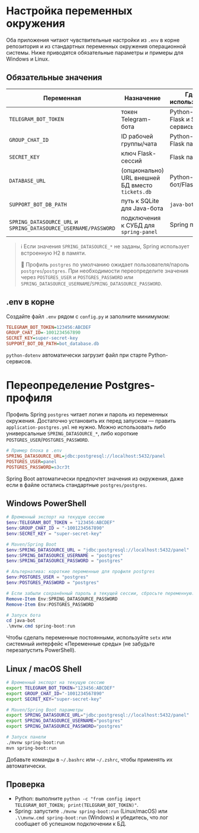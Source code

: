 # Настройка переменных окружения

Оба приложения читают чувствительные настройки из `.env` в корне репозитория и из стандартных переменных окружения операционной системы. Ниже приводятся обязательные параметры и примеры для Windows и Linux.

## Обязательные значения

| Переменная | Назначение | Где используется |
| --- | --- | --- |
| `TELEGRAM_BOT_TOKEN` | токен Telegram-бота | Python-бот, Flask и Spring сервисы |
| `GROUP_CHAT_ID` | ID рабочей группы/чата | Python-бот и Flask панель |
| `SECRET_KEY` | ключ Flask-сессий | Flask панель |
| `DATABASE_URL` | (опционально) URL внешней БД вместо `tickets.db` | Python-бот/Flask |
| `SUPPORT_BOT_DB_PATH` | путь к SQLite для Java-бота | `java-bot` |
| `SPRING_DATASOURCE_URL` и `SPRING_DATASOURCE_USERNAME/PASSWORD` | подключения к СУБД для `spring-panel` | Spring панель |

> ℹ️  Если значения `SPRING_DATASOURCE_*` не заданы, Spring использует встроенную H2 в памяти.
>
> 📌  Профиль `postgres` по умолчанию ожидает пользователя/пароль `postgres`/`postgres`. При необходимости переопределите значения через `POSTGRES_USER` и `POSTGRES_PASSWORD` или `SPRING_DATASOURCE_USERNAME`/`SPRING_DATASOURCE_PASSWORD`.

## .env в корне

Создайте файл `.env` рядом с `config.py` и заполните минимумом:

```ini
TELEGRAM_BOT_TOKEN=123456:ABCDEF
GROUP_CHAT_ID=-1001234567890
SECRET_KEY=super-secret-key
SUPPORT_BOT_DB_PATH=bot_database.db
```

`python-dotenv` автоматически загрузит файл при старте Python-сервисов.

# Переопределение Postgres-профиля

Профиль Spring `postgres` читает логин и пароль из переменных окружения. Достаточно
установить их перед запуском — править `application-postgres.yml` не нужно. Можно
использовать либо универсальные `SPRING_DATASOURCE_*`, либо короткие
`POSTGRES_USER`/`POSTGRES_PASSWORD`.

```ini
# Пример блока в .env
SPRING_DATASOURCE_URL=jdbc:postgresql://localhost:5432/panel
POSTGRES_USER=panel
POSTGRES_PASSWORD=s3cr3t
```

Spring Boot автоматически предпочтет значения из окружения, даже если в файле
остались стандартные `postgres/postgres`.

## Windows PowerShell

```powershell
# Временный экспорт на текущую сессию
$env:TELEGRAM_BOT_TOKEN = "123456:ABCDEF"
$env:GROUP_CHAT_ID = "-1001234567890"
$env:SECRET_KEY = "super-secret-key"

# Maven/Spring Boot
$env:SPRING_DATASOURCE_URL = "jdbc:postgresql://localhost:5432/panel"
$env:SPRING_DATASOURCE_USERNAME = "postgres"
$env:SPRING_DATASOURCE_PASSWORD = "postgres"

# Альтернатива: короткие переменные для профиля postgres
$env:POSTGRES_USER = "postgres"
$env:POSTGRES_PASSWORD = "postgres"

# Если забыли сохранённый пароль в текущей сессии, сбросьте переменную:
Remove-Item Env:SPRING_DATASOURCE_PASSWORD
Remove-Item Env:POSTGRES_PASSWORD

# Запуск бота
cd java-bot
.\mvnw.cmd spring-boot:run
```

Чтобы сделать переменные постоянными, используйте `setx` или системный интерфейс «Переменные среды» (не забудьте перезапустить PowerShell).

## Linux / macOS Shell

```bash
# Временный экспорт на текущую сессию
export TELEGRAM_BOT_TOKEN="123456:ABCDEF"
export GROUP_CHAT_ID="-1001234567890"
export SECRET_KEY="super-secret-key"

# Maven/Spring Boot параметры
export SPRING_DATASOURCE_URL="jdbc:postgresql://localhost:5432/panel"
export SPRING_DATASOURCE_USERNAME="postgres"
export SPRING_DATASOURCE_PASSWORD="postgres"

# Запуск панели
./mvnw spring-boot:run
mvn spring-boot:run
```

Добавьте команды в `~/.bashrc` или `~/.zshrc`, чтобы применять их автоматически.

## Проверка

- Python: выполните `python -c "from config import TELEGRAM_BOT_TOKEN; print(TELEGRAM_BOT_TOKEN)"`.
- Spring: запустите `./mvnw spring-boot:run` (Linux/macOS) или `.\\mvnw.cmd spring-boot:run` (Windows) и убедитесь, что лог сообщает об успешном подключении к БД.
